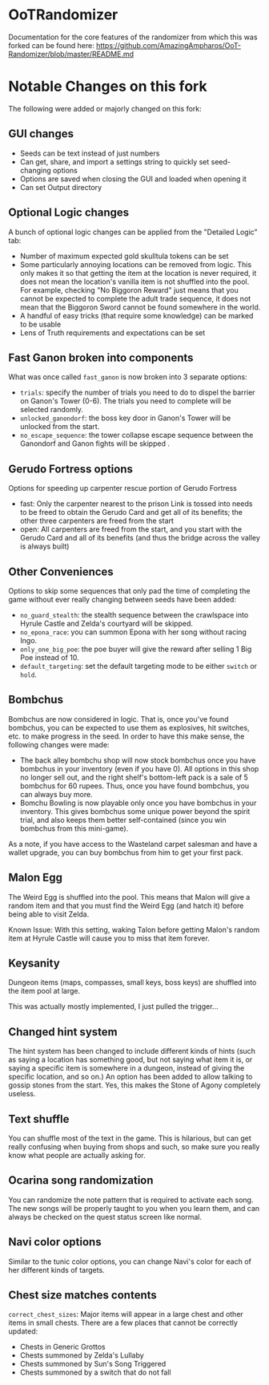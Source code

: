 # OoTRandomizer

Documentation for the core features of the randomizer from which this was forked can be found here: <https://github.com/AmazingAmpharos/OoT-Randomizer/blob/master/README.md>

# Notable Changes on this fork

The following were added or majorly changed on this fork:

## GUI changes

- Seeds can be text instead of just numbers
- Can get, share, and import a settings string to quickly set seed-changing options
- Options are saved when closing the GUI and loaded when opening it
- Can set Output directory

## Optional Logic changes

A bunch of optional logic changes can be applied from the "Detailed Logic" tab:

- Number of maximum expected gold skulltula tokens can be set
- Some particularly annoying locations can be removed from logic. This only makes it so that getting the item at the location is never required, it does not mean the location's vanilla item is not shuffled into the pool. For example, checking "No Biggoron Reward" just means that you cannot be expected to complete the adult trade sequence, it does not mean that the Biggoron Sword cannot be found somewhere in the world.
- A handful of easy tricks (that require some knowledge) can be marked to be usable
- Lens of Truth requirements and expectations can be set

## Fast Ganon broken into components

What was once called `fast_ganon` is now broken into 3 separate options:

- `trials`: specify the number of trials you need to do to dispel the barrier on Ganon's Tower (0-6). The trials you need to complete will be selected randomly.
- `unlocked_ganondorf`: the boss key door in Ganon's Tower will be unlocked from the start.
- `no_escape_sequence`: the tower collapse escape sequence between the Ganondorf and Ganon fights will be skipped .

## Gerudo Fortress options

Options for speeding up carpenter rescue portion of Gerudo Fortress

- fast: Only the carpenter nearest to the prison Link is tossed into needs to be freed to obtain the Gerudo Card and get all of its benefits; the other three carpenters are freed from the start
- open: All carpenters are freed from the start, and you start with the Gerudo Card and all of its benefits (and thus the bridge across the valley is always built)

## Other Conveniences

Options to skip some sequences that only pad the time of completing the game without ever really changing between seeds have been added:

- `no_guard_stealth`: the stealth sequence between the crawlspace into Hyrule Castle and Zelda's courtyard will be skipped.
- `no_epona_race`: you can summon Epona with her song without racing Ingo.
- `only_one_big_poe`: the poe buyer will give the reward after selling 1 Big Poe instead of 10.
- `default_targeting`: set the default targeting mode to be either `switch` or `hold`.

## Bombchus

Bombchus are now considered in logic. That is, once you've found bombchus, you can be expected to use them as explosives, hit switches, etc. to make progress in the seed. In order to have this make sense, the following changes were made:

- The back alley bombchu shop will now stock bombchus once you have bombchus in your inventory (even if you have 0). All options in this shop no longer sell out, and the right shelf's bottom-left pack is a sale of 5 bombchus for 60 rupees. Thus, once you have found bombchus, you can always buy more.
- Bomchu Bowling is now playable only once you have bombchus in your inventory. This gives bombchus some unique power beyond the spirit trial, and also keeps them better self-contained (since you win bombchus from this mini-game).

As a note, if you have access to the Wasteland carpet salesman and have a wallet upgrade, you can buy bombchus from him to get your first pack.

## Malon Egg

The Weird Egg is shuffled into the pool. This means that Malon will give a random item and that you must find the Weird Egg (and hatch it) before being able to visit Zelda.

Known Issue: With this setting, waking Talon before getting Malon's random item at Hyrule Castle will cause you to miss that item forever.

## Keysanity

Dungeon items (maps, compasses, small keys, boss keys) are shuffled into the item pool at large.

This was actually mostly implemented, I just pulled the trigger...

## Changed hint system

The hint system has been changed to include different kinds of hints (such as saying a location has something good, but not saying what item it is, or saying a specific item is somewhere in a dungeon, instead of giving the specific location, and so on.) An option has been added to allow talking to gossip stones from the start. Yes, this makes the Stone of Agony completely useless.

## Text shuffle

You can shuffle most of the text in the game. This is hilarious, but can get really confusing when buying from shops and such, so make sure you really know what people are actually asking for.

## Ocarina song randomization

You can randomize the note pattern that is required to activate each song. The new songs will be properly taught to you when you learn them, and can always be checked on the quest status screen like normal.

## Navi color options

Similar to the tunic color options, you can change Navi's color for each of her different kinds of targets.

## Chest size matches contents

`correct_chest_sizes`: Major items will appear in a large chest and other items in small chests. There are a few places that cannot be correctly updated:
- Chests in Generic Grottos
- Chests summoned by Zelda's Lullaby
- Chests summoned by Sun's Song Triggered
- Chests summoned by a switch that do not fall